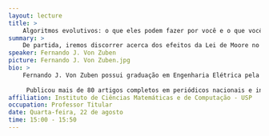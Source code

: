 ```yaml
---
layout: lecture
title: >
    Algoritmos evolutivos: o que eles podem fazer por você e o que você pode fazer por eles.
summary: >
    De partida, iremos discorrer acerca dos efeitos da Lei de Moore no nosso dia-a-dia e no poder dos computadores para resolverem problemas e para simular mundos virtuais. Os algoritmos evolutivos, cujas primeiras concepções datam de 60 anos atrás, implementam a teoria da evolução natural de Darwin em computador. O seu escopo de aplicação será analisado, incluindo exemplos de casos de sucesso. Algoritmos genéticos, programação genética, estratégias evolutivas e sistemas complexos adaptativos terão suas principais ideias elucidadas. Os principais requisitos de projeto serão apresentados e as principais tendências de inovação na área serão apontadas.
speaker: Fernando J. Von Zuben
picture: Fernando J. Von Zuben.jpg
bio: >
    Fernando J. Von Zuben possui graduação em Engenharia Elétrica pela Universidade Estadual de Campinas em 1991 e concluiu seu Doutorado em 1996, na área de Automação, pelo Programa de Pós-Graduação em Engenharia Elétrica da Unicamp. É Professor Titular (MS-6) da Unicamp, coordena o Laboratório de Bioinformática e Computação Bio-inspirada (LBiC) e desenvolve pesquisa e atividades de extensão em Inteligência Computacional, Computação Bio-inspirada, Robótica Autônoma, Bioinformática, Análise Multivariada de Dados, Aprendizado de Máquina e Otimização em Espaços Contínuos e Discretos. É Membro Senior do IEEE e editor associado da revista International Journal of Natural Computing Research (IGI).
 
     Publicou mais de 80 artigos completos em periódicos nacionais e internacionais, mais de 200 artigos completos em anais de conferências nacionais e internacionais, tendo aproximadamente 1.950 citações ISI/Web of Science, 3.850 citações Scopus e 11.850 citações Google Scholar. Concluiu a orientação de 43 Dissertações de Mestrado e 17 Teses de Doutorado.
affiliation: Instituto de Ciências Matemáticas e de Computação - USP
occupation: Professor Titular
date: Quarta-feira, 22 de agosto
time: 15:00 - 15:50
---
```

